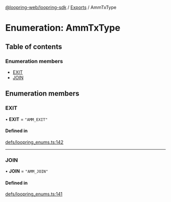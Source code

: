 [@loopring-web/loopring-sdk](../README.md) / [Exports](../modules.md) / AmmTxType

# Enumeration: AmmTxType

## Table of contents

### Enumeration members

- [EXIT](AmmTxType.md#exit)
- [JOIN](AmmTxType.md#join)

## Enumeration members

### EXIT

• **EXIT** = `"AMM_EXIT"`

#### Defined in

[defs/loopring_enums.ts:142](https://github.com/Loopring/loopring_sdk/blob/31d2a2e/src/defs/loopring_enums.ts#L142)

___

### JOIN

• **JOIN** = `"AMM_JOIN"`

#### Defined in

[defs/loopring_enums.ts:141](https://github.com/Loopring/loopring_sdk/blob/31d2a2e/src/defs/loopring_enums.ts#L141)
